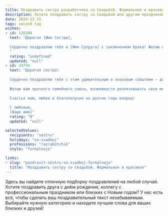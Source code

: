 ```yaml
---
title: Поздравить сестру разработчика со Свадьбой. Формальное и красивое
description: Хотите поздравить сестру со Свадьбой или другим праздником? Наш ИИ создаст незабываемое поздравление, а вы обязательно выделитесь среди других.  
date: 2024-12-31
tags: second tag
wishes:
- id: 126304
  text: "Дорогая [Имя Сестры],
  
  Сердечно поздравляю тебя и [Имя Супруга] с заключением брака! Желаю вам крепкой любви, взаимопонимания и семейного благополучия. Пусть ваш совместный путь будет наполнен радостью, счастьем и успехами.  Пусть ваш союз станет источником вдохновения и опорой друг для друга во всех начинаниях.  Как разработчику, тебе известно, что  надежный код – залог успеха любого проекта, так и в семейной жизни  ваша совместная работа над созданием крепкой и счастливой семьи принесет  прекрасные плоды.  Поздравляю вас!
  "
  rating: "undefined"
  updated: "null"
- id: 34756
  text: "Дорогая сестра!
  
  Сердечно поздравляю тебя с этим удивительным и знаковым событием — днем вашей свадьбы! Ваша любовь и взаимопонимание служат ярким примером счастья и гармонии. Пусть каждый день вашей совместной жизни будет насыщен радостью, поддержкой и вдохновением.
  
  Желаю вам крепкого семейного союза, возможности реализовывать свои мечты и достигать новых вершин. Пусть в вашем доме всегда царят тепло, доверие и уют. А совместная жизнь будет плавным и увлекательным кодом, который создаст множество чудесных моментов.
  
  Счастья вам, любви и благополучия на долгие годы вперед!
  
  С любовью,
  [Ваше имя]"
  rating: "0"
  updated: "null"

selectedValues:
  recipients: "sestru"
  holidays: "so-svadboj"
  professions: "razrabotchik"
  style: "formalnoje"

links:
- slug: "pozdravit-sestru-so-svadboj-formalnoje"
  title: "Поздравить сестру со Свадьбой. Формальное и красивое"
---
```


Здесь вы найдете отличную подборку поздравлений на любой случай. 
Хотите поздравить друга с днём рождения, коллегу с профессиональным праздником или близких с Новым годом? У нас есть всё, чтобы сделать ваш поздравительный текст незабываемым. Выбирайте нужную категорию и находите лучшие слова для ваших близких и друзей!
